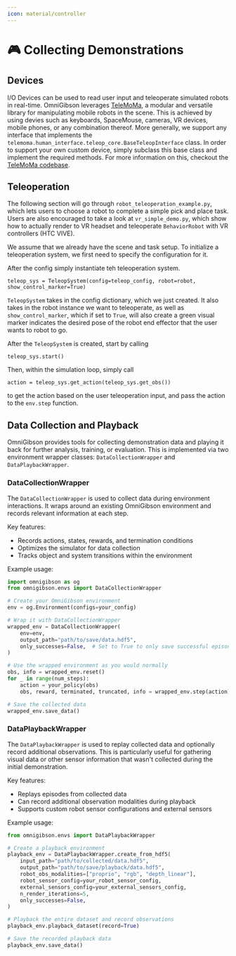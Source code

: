 ```yaml
---
icon: material/controller
---
```


# 🎮 **Collecting Demonstrations**


## Devices
I/O Devices can be used to read user input and teleoperate simulated robots in real-time. OmniGibson leverages [TeleMoMa](https://robin-lab.cs.utexas.edu/telemoma-web/), a modular and versatile library for manipulating mobile robots in the scene. This is achieved by using devies such as keyboards, SpaceMouse, cameras, VR devices, mobile phones, or any combination thereof. More generally, we support any interface that implements the `telemoma.human_interface.teleop_core.BaseTeleopInterface` class. In order to support your own custom device, simply subclass this base class and implement the required methods. For more information on this, checkout the [TeleMoMa codebase](https://github.com/UT-Austin-RobIn/telemoma).

## Teleoperation

The following section will go through `robot_teleoperation_example.py`, which lets users to choose a robot to complete a simple pick and place task. Users are also encouraged to take a look at `vr_simple_demo.py`, which show how to actually render to VR headset and teleoperate `BehaviorRobot` with VR controllers (HTC VIVE).

We assume that we already have the scene and task setup. To initialize a teleoperation system, we first need to specify the configuration for it.  

After the config simply instantiate teh teleoperation system.

```{.python .annotate}
teleop_sys = TeleopSystem(config=teleop_config, robot=robot, show_control_marker=True)
```

`TeleopSystem` takes in the config dictionary, which we just created. It also takes in the robot instance we want to teleoperate, as well as `show_control_marker`, which if set to `True`, will also create a green visual marker indicates the desired pose of the robot end effector that the user wants to robot to go.

After the `TeleopSystem` is created, start by calling
```{.python .annotate}
teleop_sys.start()
```

Then, within the simulation loop, simply call

```{.python .annotate}
action = teleop_sys.get_action(teleop_sys.get_obs())
```

to get the action based on the user teleoperation input, and pass the action to the `env.step` function.

## Data Collection and Playback

OmniGibson provides tools for collecting demonstration data and playing it back for further analysis, training, or evaluation. This is implemented via two environment wrapper classes: `DataCollectionWrapper` and `DataPlaybackWrapper`.

### DataCollectionWrapper

The `DataCollectionWrapper` is used to collect data during environment interactions. It wraps around an existing OmniGibson environment and records relevant information at each step.

Key features:

 - Records actions, states, rewards, and termination conditions
 - Optimizes the simulator for data collection
 - Tracks object and system transitions within the environment

Example usage:

```python
import omnigibson as og
from omnigibson.envs import DataCollectionWrapper

# Create your OmniGibson environment
env = og.Environment(configs=your_config)

# Wrap it with DataCollectionWrapper
wrapped_env = DataCollectionWrapper(
    env=env,
    output_path="path/to/save/data.hdf5",
    only_successes=False,  # Set to True to only save successful episodes
)

# Use the wrapped environment as you would normally
obs, info = wrapped_env.reset()
for _ in range(num_steps):
    action = your_policy(obs)
    obs, reward, terminated, truncated, info = wrapped_env.step(action)

# Save the collected data
wrapped_env.save_data()
```

### DataPlaybackWrapper

The `DataPlaybackWrapper` is used to replay collected data and optionally record additional observations. This is particularly useful for gathering visual data or other sensor information that wasn't collected during the initial demonstration.

Key features:
 - Replays episodes from collected data
 - Can record additional observation modalities during playback
 - Supports custom robot sensor configurations and external sensors

Example usage:

```python
from omnigibson.envs import DataPlaybackWrapper

# Create a playback environment
playback_env = DataPlaybackWrapper.create_from_hdf5(
    input_path="path/to/collected/data.hdf5",
    output_path="path/to/save/playback/data.hdf5",
    robot_obs_modalities=["proprio", "rgb", "depth_linear"],
    robot_sensor_config=your_robot_sensor_config,
    external_sensors_config=your_external_sensors_config,
    n_render_iterations=5,
    only_successes=False,
)

# Playback the entire dataset and record observations
playback_env.playback_dataset(record=True)

# Save the recorded playback data
playback_env.save_data()
```